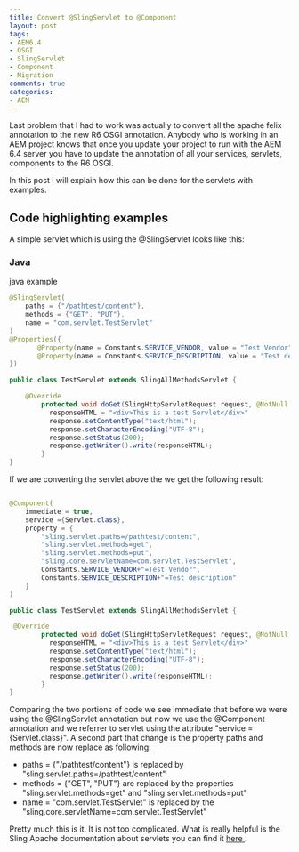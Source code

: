 ```yaml
---
title: Convert @SlingServlet to @Component
layout: post
tags:
- AEM6.4
- OSGI
- SlingServlet
- Component
- Migration
comments: true
categories:
- AEM
---
```


Last problem that I had to work was actually to convert all the apache felix annotation to the new R6 OSGI annotation. Anybody who is working in an AEM project knows that once you update your project to run with the AEM 6.4 server you have to update the annotation of all your services, servlets, components to the R6 OSGI.

In this post I will explain how this can be done for the servlets with examples.

## Code highlighting examples

A simple servlet which is using the @SlingServlet looks like this:

### Java

java example

```java
@SlingServlet(
    paths = {"/pathtest/content"},
    methods = {"GET", "PUT"},
    name = "com.servlet.TestServlet"
)
@Properties({
       @Property(name = Constants.SERVICE_VENDOR, value = "Test Vendor"),
       @Property(name = Constants.SERVICE_DESCRIPTION, value = "Test description"),
})

public class TestServlet extends SlingAllMethodsServlet {

    @Override
        protected void doGet(SlingHttpServletRequest request, @NotNull SlingHttpServletResponse response) throws IOException {
          responseHTML = "<div>This is a test Servlet</div>"
          response.setContentType("text/html");
          response.setCharacterEncoding("UTF-8");
          response.setStatus(200);
          response.getWriter().write(responseHTML);
        }
}
```
If we are converting the servlet above the we get the following result:

```java

@Component(
    immediate = true,
    service ={Servlet.class},
    property = {
        "sling.servlet.paths=/pathtest/content",
        "sling.servlet.methods=get",
        "sling.servlet.methods=put",
        "sling.core.servletName=com.servlet.TestServlet",
        Constants.SERVICE_VENDOR+"=Test Vendor",
        Constants.SERVICE_DESCRIPTION+"=Test description"
    }
)

public class TestServlet extends SlingAllMethodsServlet {

 @Override
        protected void doGet(SlingHttpServletRequest request, @NotNull SlingHttpServletResponse response) throws IOException {
          responseHTML = "<div>This is a test Servlet</div>"
          response.setContentType("text/html");
          response.setCharacterEncoding("UTF-8");
          response.setStatus(200);
          response.getWriter().write(responseHTML);
        }
}
```
Comparing the two portions of code we see immediate that before we were using the @SlingServlet annotation but now we use the @Component annotation and we referrer to servlet using the attribute "service ={Servlet.class}". A second part that change is the property paths and methods are now replace as following:

* paths = {"/pathtest/content"} is replaced by "sling.servlet.paths=/pathtest/content"
* methods = {"GET", "PUT"} are replaced by the properties "sling.servlet.methods=get" and "sling.servlet.methods=put"
* name = "com.servlet.TestServlet" is replaced by the "sling.core.servletName=com.servlet.TestServlet"

Pretty much this is it. It is not too complicated. What is really helpful is the Sling Apache documentation about servlets you can find it [ here ](https://sling.apache.org/documentation/the-sling-engine/servlets.html).
